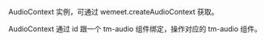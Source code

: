 AudioContext 实例，可通过 wemeet.createAudioContext 获取。

AudioContext 通过 id 跟一个 tm-audio 组件绑定，操作对应的 tm-audio 组件。
